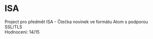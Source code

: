 # ISA
Project pro předmět ISA - Čtečka novinek ve formátu Atom s podporou SSL/TLS<br>
Hodnocení: 14/15
